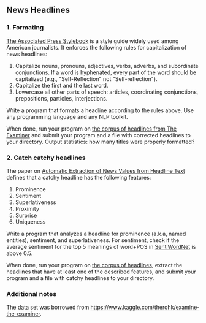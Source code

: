## News Headlines

### 1. Formating

[The Associated Press Stylebook](https://www.amazon.com/Associated-Press-Stylebook-2017-Briefing/dp/0465093043/) is a style guide widely used among American journalists. It enforces the following rules for capitalization of news headlines:

1. Capitalize nouns, pronouns, adjectives, verbs, adverbs, and subordinate conjunctions. If a word is hyphenated, every part of the word should be capitalized (e.g., "Self-Reflection" not "Self-reflection").
2. Capitalize the first and the last word.
3. Lowercase all other parts of speech: articles, coordinating conjunctions, prepositions, particles, interjections.

Write a program that formats a headline according to the rules above. Use any programming language and any NLP toolkit.

When done, run your program on [the corpus of headlines from The Examiner](examiner-headlines.txt) and submit your program and a file with corrected headlines to your directory. Output statistics: how many titles were properly formatted?

### 2. Catch catchy headlines

The paper on [Automatic Extraction of News Values from Headline Text](http://www.aclweb.org/anthology/E17-4007) defines that a catchy headline has the following features:
1. Prominence
2. Sentiment
3. Superlativeness
4. Proximity
5. Surprise
6. Uniqueness

Write a program that analyzes a headline for prominence (a.k.a, named entities), sentiment, and superlativeness. For sentiment, check if the average sentiment for the top 5 meanings of word+POS in [SentiWordNet](http://sentiwordnet.isti.cnr.it/) is above 0.5.

When done, run your program on [the corpus of headlines](examiner-headlines.txt), extract the headlines that have at least one of the described features, and submit your program and a file with catchy headlines to your directory.

### Additional notes

The data set was borrowed from https://www.kaggle.com/therohk/examine-the-examiner.
